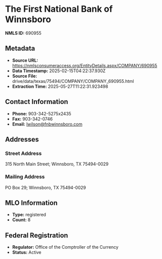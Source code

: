 # The First National Bank of Winnsboro

**NMLS ID:** 690955

## Metadata
- **Source URL:** https://nmlsconsumeraccess.org/EntityDetails.aspx/COMPANY/690955
- **Data Timestamp:** 2025-02-15T04:22:37.930Z
- **Source File:** drive/data/texas/75494/COMPANY/COMPANY_690955.html
- **Extraction Time:** 2025-05-27T11:22:31.923498

## Contact Information
- **Phone:** 903-342-5275x2435
- **Fax:** 903-342-0746
- **Email:** lwilson@fnbwinnsboro.com

## Addresses
### Street Address
315 North Main Street; Winnsboro, TX 75494-0029

### Mailing Address
PO Box 29; Winnsboro, TX 75494-0029

## MLO Information
- **Type:** registered
- **Count:** 8

## Federal Registration
- **Regulator:** Office of the Comptroller of the Currency
- **Status:** Active
